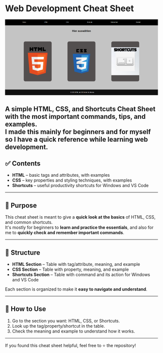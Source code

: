 # Web Development Cheat Sheet

![Screenshot of the cheat sheet](media/screenshot_cheat_sheet_website.PNG)

A simple **HTML, CSS, and Shortcuts Cheat Sheet** with the most important commands, tips, and examples.  
I made this mainly for **beginners** and for myself so I have a **quick reference** while learning web development.
---

## ✅ Contents
- **HTML** – basic tags and attributes, with examples  
- **CSS** – key properties and styling techniques, with examples  
- **Shortcuts** – useful productivity shortcuts for Windows and VS Code  

---

## 🚀 Purpose
This cheat sheet is meant to give a **quick look at the basics** of HTML, CSS, and common shortcuts.  
It's mostly for beginners to **learn and practice the essentials**, and also for me to **quickly check and remember important commands**.

---

## 📂 Structure
- **HTML Section** – Table with tag/attribute, meaning, and example  
- **CSS Section** – Table with property, meaning, and example  
- **Shortcuts Section** – Table with command and its action for Windows and VS Code  

Each section is organized to make it **easy to navigate and understand**.

---

## 📌 How to Use
1. Go to the section you want: HTML, CSS, or Shortcuts.  
2. Look up the tag/property/shortcut in the table.  
3. Check the meaning and example to understand how it works.

---

If you found this cheat sheet helpful, feel free to ⭐ the repository!




